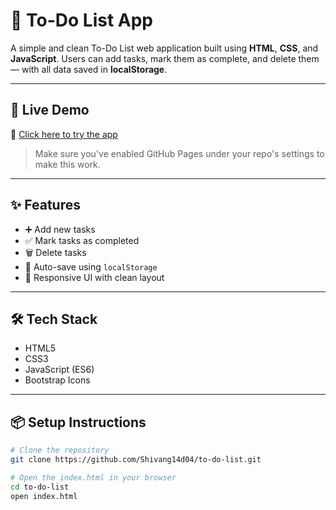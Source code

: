 # 📝 To-Do List App

A simple and clean To-Do List web application built using **HTML**, **CSS**, and **JavaScript**. Users can add tasks, mark them as complete, and delete them — with all data saved in **localStorage**.

---

## 🚀 Live Demo

🔗 [Click here to try the app](https://shivang14d04.github.io/to-do-list)

> Make sure you've enabled GitHub Pages under your repo's settings to make this work.

---

## ✨ Features

- ➕ Add new tasks
- ✅ Mark tasks as completed
- 🗑️ Delete tasks
- 💾 Auto-save using `localStorage`
- 📱 Responsive UI with clean layout

---

## 🛠️ Tech Stack

- HTML5
- CSS3
- JavaScript (ES6)
- Bootstrap Icons

---

## 📦 Setup Instructions

```bash
# Clone the repository
git clone https://github.com/Shivang14d04/to-do-list.git

# Open the index.html in your browser
cd to-do-list
open index.html
